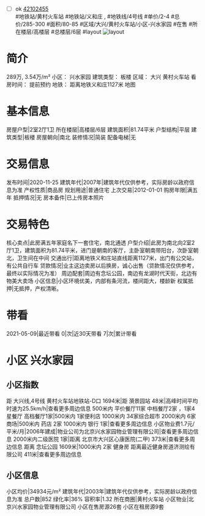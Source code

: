 - [ ] ok [42102455](https://bj.5i5j.com/ershoufang/42102455.html)  
 #地铁站/黄村火车站 #地铁站/义和庄 ,  #地铁线/4号线
#单价/2-4 #总价/285-300 #面积/80-85   #区域/大兴/黄村火车站/小区-兴水家园 #在售 #所在楼层/高楼层 #总楼层/6层 #layout 
![layout](http://image2.5i5j.com//group2/M00/8D/F8/CgqJM10DGAWASfX_AAG6quIkXRA740.jpg_P5.jpg) 
# 简介 
 289万,  3.54万/m² 
小区： 兴水家园
建筑类型： 板楼
区域： 大兴 黄村火车站
看房时间： 提前预约
地铁： 距离地铁义和庄1127米 地图
# 基本信息 
 房屋户型|2室2厅1卫
所在楼层|高楼层/6层
建筑面积|81.74平米
户型结构|平层
建筑类型|板楼
房屋朝向|南北
装修情况|简装
配备电梯|无
# 交易信息 
 发布时间|2020-11-25
建筑年代|2007年|建筑年代仅供参考，实际房龄以政府信息为准
产权性质|商品房
规划用途|普通住宅
上次交易|2012-01-01
购房年限|满五年
抵押情况|无
房本备件|已上传房本照片
# 交易特色 
 核心卖点|此房满五年家庭名下一套住宅，南北通透
户型介绍|此房为南北向2室2厅1卫，建筑面积为81.74平米，进门是朝南的客厅，主卧室朝南带阳台，次卧室朝北，卫生间在中间
交通出行|距离地铁义和庄站直线距离1127米，出门有公交站，有公共自行车
贷款情况|业主这边卖房以后换房，诚心出售（贷款情况仅供参考，最终以实际情况为准）
周边配套|周边有念坛公园，南边有龙湖时代天街，北边有物美大卖场
小区信息|小区环境优美，内部有条河流，楼间距大，楼龄新
权属抵押|无抵押，产权清晰。
# 带看 
 2021-05-09|最近带看	 0|次|近30天带看	 7|次|累计带看
# 小区 兴水家园
## 小区指数 
 距 大兴线,4号线 黄村火车站地铁站-D口 1694米|距 漪景园站 48米|高峰时间平均时速为25.5km/h|查看更多周边信息
500米内 平价餐厅11家
中档餐厅2家 ，1家4星餐厅
高档餐厅1家|500米内 1家便利店
1000米内 34家综合超市
2000米内 6家商场|500米内 药店 2家
1000米内 银行 1家|查看更多周边信息
小区物业费1.7元/平米/月|2006年建成|物业公司为北京兴水家园物业管理有限公司|查看更多周边信息
2000米内二级医院 1家|距离 北京市大兴区心康医院(二甲)  373米|查看更多周边信息
距离 念坛公园 1609米|1000米内 2家 健身房
距离最近健身房道济测绘有限公司 411米|查看更多周边信息
## 小区信息 
 小区均价|34934元/m²
建筑年代|2003年|建筑年代仅供参考，实际房龄以政府信息为准
总户数|852
绿化率|36%
容积率|1.32
所在商圈|黄村火车站
小区物业|北京兴水家园物业管理有限公司
小区在售房源26套
小区在租房源9套
